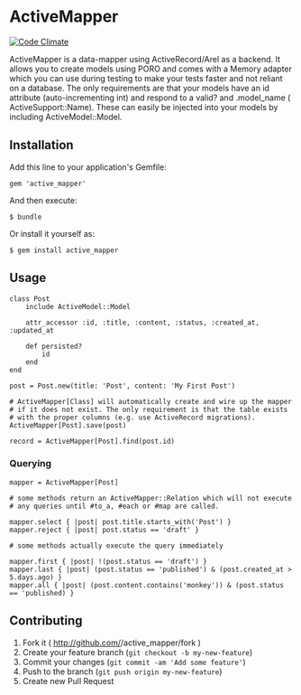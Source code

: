 # ActiveMapper

[![Code Climate](https://codeclimate.com/github/artinboghosian/active_mapper.png)](https://codeclimate.com/github/artinboghosian/active_mapper)

ActiveMapper is a data-mapper using ActiveRecord/Arel as a backend. It allows you to create models using PORO and comes with a Memory adapter which you can use during testing to make your tests faster and not reliant on a database. The only requirements are that your models have an id attribute (auto-incrementing int) and respond to a valid? and .model_name ( ActiveSupport::Name). These can easily be injected into your models by including ActiveModel::Model.

## Installation

Add this line to your application's Gemfile:

    gem 'active_mapper'

And then execute:

    $ bundle

Or install it yourself as:

    $ gem install active_mapper

## Usage

    class Post
        include ActiveModel::Model
        
        attr_accessor :id, :title, :content, :status, :created_at, :updated_at
        
        def persisted?
            id
        end
    end
    
    post = Post.new(title: 'Post', content: 'My First Post')
    
    # ActiveMapper[Class] will automatically create and wire up the mapper
    # if it does not exist. The only requirement is that the table exists
    # with the proper columns (e.g. use ActiveRecord migrations).
    ActiveMapper[Post].save(post)
    
    record = ActiveMapper[Post].find(post.id)
### Querying
    mapper = ActiveMapper[Post]
    
    # some methods return an ActiveMapper::Relation which will not execute
    # any queries until #to_a, #each or #map are called.
    
    mapper.select { |post| post.title.starts_with('Post') }
    mapper.reject { |post| post.status == 'draft' }
    
    # some methods actually execute the query immediately
    
    mapper.first { |post| !(post.status == 'draft') }
    mapper.last { |post| (post.status == 'published') & (post.created_at > 5.days.ago) }
    mapper.all { |post| (post.content.contains('monkey')) & (post.status == 'published) }

## Contributing

1. Fork it ( http://github.com/<my-github-username>/active_mapper/fork )
2. Create your feature branch (`git checkout -b my-new-feature`)
3. Commit your changes (`git commit -am 'Add some feature'`)
4. Push to the branch (`git push origin my-new-feature`)
5. Create new Pull Request
